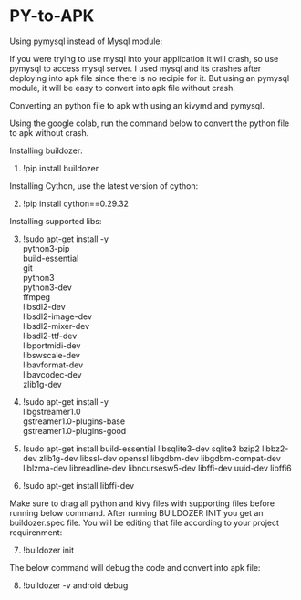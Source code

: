 # PY-to-APK

Using pymysql instead of Mysql module:

If you were trying to use mysql into your application it will crash, so use pymysql to access mysql server. I used mysql and its crashes after deploying into apk file since there is no recipie for it. But using an pymysql module, it will be easy to convert into apk file without crash. 


Converting an python file to apk with using an kivymd and pymysql.

Using the google colab, run the command below to convert the python file to apk without crash. 

Installing buildozer:

1) !pip install buildozer

Installing Cython, use the latest version of cython:

2) !pip install cython==0.29.32

Installing supported libs:

3) !sudo apt-get install -y \
    python3-pip \
    build-essential \
    git \
    python3 \
    python3-dev \
    ffmpeg \
    libsdl2-dev \
    libsdl2-image-dev \
    libsdl2-mixer-dev \
    libsdl2-ttf-dev \
    libportmidi-dev \
    libswscale-dev \
    libavformat-dev \
    libavcodec-dev \
    zlib1g-dev

4) !sudo apt-get install -y \
    libgstreamer1.0 \
    gstreamer1.0-plugins-base \
    gstreamer1.0-plugins-good


5) !sudo apt-get install build-essential libsqlite3-dev sqlite3 bzip2 libbz2-dev zlib1g-dev libssl-dev openssl libgdbm-dev libgdbm-compat-dev liblzma-dev libreadline-dev libncursesw5-dev libffi-dev uuid-dev libffi6

6) !sudo apt-get install libffi-dev

Make sure to drag all python and kivy files with supporting files before running below command. After running BUILDOZER INIT you get an buildozer.spec file. 
You will be editing that file according to your project requirenment:

7) !buildozer init

The below command will debug the code and convert into apk file:

8) !buildozer -v android debug
